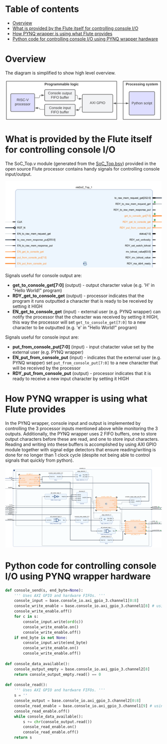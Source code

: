 # Table of contents
- [Overview](#overview)
- [What is provided by the Flute itself for controlling console I/O](#what-is-provided-by-the-flute-itself-for-controlling-console-io)
- [How PYNQ wrapper is using what Flute provides](#how-pynq-wrapper-is-using-what-flute-provides)
- [Python code for controlling console I/O using PYNQ wrapper hardware](#python-code-for-controlling-console-io-using-pynq-wrapper-hardware)

# Overview
The diagram is simplified to show high level overview.  

<img src='../images/console_io_high_level.png' />

# What is provided by the Flute itself for controlling console I/O

The SoC_Top.v module (generated from the [SoC_Top.bsv](https://github.com/bluespec/Flute/blob/master/src_Testbench/SoC/SoC_Top.bsv)) provided in the open source Flute processor contains handy signals for controlling console input/output.

<img src="../images/console_io_soc_top.png" width="600" />

Signals useful for console output are:
* **get_to_console_get[7:0]** (output) - output character value (e.g. 'H' in "Hello World!" program)
* **RDY_get_to_console_get** (output) - processor indicates that the program it runs outputted a character that is ready to be received by setting it HIGH
* **EN_get_to_console_get** (input) - external user (e.g. PYNQ wrapper) can notify the processor that the character was received by setting it HIGH, this way the processor will set `get_to_console_get[7:0]` to a new character to be outputted (e.g. 'e' in "Hello World!" program)

Signals useful for console input are:  
* **put_from_console_put[7:0]** (input) - input chatacter value set by the external user (e.g. PYNQ wrapper)
* **EN_put_from_console_put** (input) - indicates that the external user (e.g. PYNQ wrapper) set `put_from_console_put[7:0]` to a new character that will be received by the processor
* **RDY_put_from_console_put** (output) - processor indicates that it is ready to receive a new input character by setting it HIGH

# How PYNQ wrapper is using what Flute provides
In the PYNQ wrapper, console input and output is implemented by controlling the 3 processor inputs mentioned above while monitoring the 3 outputs. Additionally, the PYNQ wrapper uses 2 FIFO buffers, one to store output characters before these are read, and one to store input characters. Reading and writing into these buffers is accomplished by using AXI GPIO module together with signal edge detectors that ensure reading/writing is done for no longer than 1 clock cycle (despite not being able to control signals that quickly from python).

<img src="../images/console_io.png" />

# Python code for controlling console I/O using PYNQ wrapper hardware

```python
def console_send(s, end_byte=None):
    ''' Uses AXI GPIO and hardware FIFOs. '''
    console_input = base.console_io.axi_gpio_3.channel1[0:8]
    console_write_enable = base.console_io.axi_gpio_3.channel1[8] # using "edge_detector" to avoid continuous writing
    console_write_enable.off()
    for c in s:
        console_input.write(ord(c))
        console_write_enable.on()
        console_write_enable.off()
    if end_byte is not None:
        console_input.write(end_byte)
        console_write_enable.on()
        console_write_enable.off()
    
def console_data_available():
    console_output_empty = base.console_io.axi_gpio_3.channel2[8]
    return console_output_empty.read() == 0

def console_read():
    ''' Uses AXI GPIO and hardware FIFOs. '''
    s = ''
    console_output = base.console_io.axi_gpio_3.channel2[0:8]
    console_read_enable = base.console_io.axi_gpio_3.channel1[9] # using "edge_detector" to avoid continuous reading
    console_read_enable.off()
    while console_data_available():
        s += chr(console_output.read())
        console_read_enable.on()
        console_read_enable.off()
    return s
```



